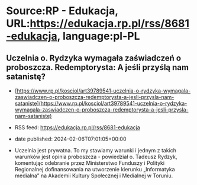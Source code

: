 # Source:RP - Edukacja, URL:https://edukacja.rp.pl/rss/8681-edukacja, language:pl-PL

## Uczelnia o. Rydzyka wymagała zaświadczeń o proboszcza. Redemptorysta: A jeśli przyślą nam satanistę?
 - [https://www.rp.pl/kosciol/art39789541-uczelnia-o-rydzyka-wymagala-zaswiadczen-o-proboszcza-redemptorysta-a-jesli-przysla-nam-sataniste](https://www.rp.pl/kosciol/art39789541-uczelnia-o-rydzyka-wymagala-zaswiadczen-o-proboszcza-redemptorysta-a-jesli-przysla-nam-sataniste)
 - RSS feed: https://edukacja.rp.pl/rss/8681-edukacja
 - date published: 2024-02-06T07:01:05+00:00

- Uczelnia jest prywatna. To my stawiamy warunki i jednym z takich warunków jest opinia proboszcza - powiedział o. Tadeusz Rydzyk, komentując odebranie przez Ministerstwo Funduszy i Polityki Regionalnej dofinansowania na utworzenie kierunku „Informatyka medialna” na Akademii Kultury Społecznej i Medialnej w Toruniu.

